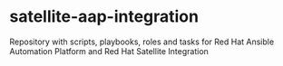 # satellite-aap-integration
Repository with scripts, playbooks, roles and tasks for Red Hat Ansible Automation Platform and Red Hat Satellite Integration
